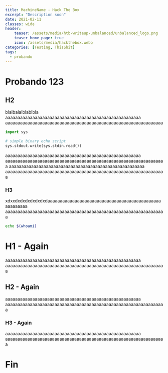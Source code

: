 ```yaml
---
title: MachineName - Hack The Box
excerpt: "Description soon"
date: 2021-02-11
classes: wide
header:
    teaser: /assets/media/htb-writeup-unbalanced/unbalanced_logo.png
    teaser_home_page: true
    icon: /assets/media/hackthebox.webp
categories: [Testing, ThisShit]
tags:  
  - probando
---
```


# Probando 123

## H2

blalbalalblablbla
aaaaaaaaaaaaaaaaaaaaaaaaaaaaaaaaaaaaaaaaaaaaaaaaaaaaaaa
aaaaaaaaaaaaaaaaaaaaaaaaaaaaaaaaaaaaaaaaaaaaaaaaaaaaaaaaaaaaaaaa
```python
import sys

# simple binary echo script
sys.stdout.write(sys.stdin.read())
```
aaaaaaaaaaaaaaaaaaaaaaaaaaaaaaaaaaaaaaaaaaaaaaaaaaaaaaa
aaaaaaaaaaaaaaaaaaaaaaaaaaaaaaaaaaaaaaaaaaaaaaaaaaaaaaaaaaaaaaaaa
aaaaaaaaaaaaaaaaaaaaaaaaaaaaaaaaaaaaaaaaaaaaaaaaaaaaaaa
aaaaaaaaaaaaaaaaaaaaaaaaaaaaaaaaaaaaaaaaaaaaaaaaaaaaaaaaaaaaaaaaa

### H3

xdxxdxdxdxdxdxdxdaaaaaaaaaaaaaaaaaaaaaaaaaaaaaaaaaaaaaaaaaaaaaaaaaaaaaaa
aaaaaaaaaaaaaaaaaaaaaaaaaaaaaaaaaaaaaaaaaaaaaaaaaaaaaaaaaaaaaaaaa
```bash
echo $(whoami)
```

# H1 - Again


aaaaaaaaaaaaaaaaaaaaaaaaaaaaaaaaaaaaaaaaaaaaaaaaaaaaaaa
aaaaaaaaaaaaaaaaaaaaaaaaaaaaaaaaaaaaaaaaaaaaaaaaaaaaaaaaaaaaaaaaa

## H2 - Again


aaaaaaaaaaaaaaaaaaaaaaaaaaaaaaaaaaaaaaaaaaaaaaaaaaaaaaa
aaaaaaaaaaaaaaaaaaaaaaaaaaaaaaaaaaaaaaaaaaaaaaaaaaaaaaaaaaaaaaaaa

### H3 - Again

aaaaaaaaaaaaaaaaaaaaaaaaaaaaaaaaaaaaaaaaaaaaaaaaaaaaaaa
aaaaaaaaaaaaaaaaaaaaaaaaaaaaaaaaaaaaaaaaaaaaaaaaaaaaaaaaaaaaaaaaa

# Fin
